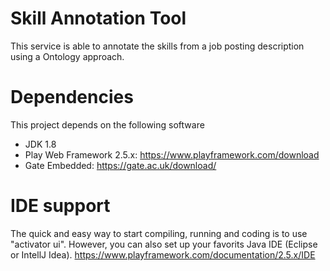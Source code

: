Skill Annotation Tool
=================================

This service is able to annotate the skills from a job posting description using a Ontology approach.

# Dependencies
This project depends on the following software

* JDK 1.8
* Play Web Framework 2.5.x: https://www.playframework.com/download
* Gate Embedded: https://gate.ac.uk/download/ 

# IDE support 
The quick and easy way to start compiling, running and coding is to use "activator ui".
However, you can also set up your favorits Java IDE (Eclipse or IntellJ Idea). https://www.playframework.com/documentation/2.5.x/IDE
